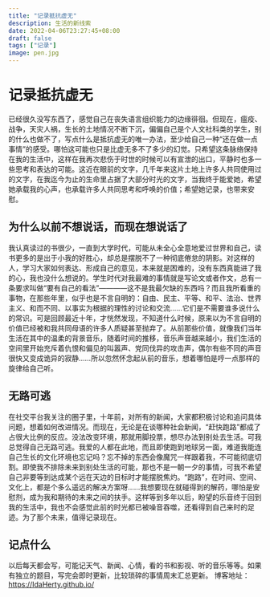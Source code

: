```yaml
---
title: "记录抵抗虚无"
description: 生活的新线索
date: 2022-04-06T23:27:45+08:00
draft: false
tags: ["记录"]
image: pen.jpg
---
```

# 记录抵抗虚无

已经很久没写东西了，感觉自己在丧失语言组织能力的边缘徘徊。但现在，瘟疫、战争，天灾人祸，生长的土地情况不断下沉，偏偏自己是个人文社科类的学生，别的什么也做不了，写点什么是抵抗虚无的唯一办法，至少给自己一种“还在做一点事情”的感受。哪怕这可能也只是比虚无多不了多少的幻觉。只希望这条脉络保持在我的生活中，这样在我再次悲伤于时世的时候可以有宣泄的出口，平静时也多一些思考和表达的可能。这近在眼前的文字，几千年来这片土地上许多人共同使用过的文字，在我迄今为止的生命里占据了大部分时光的文字，当我终于能爱她，希望她承载我的心声，也承载许多人共同思考和呼唤的价值；希望她记录，也带来安慰。

## 为什么以前不想说话，而现在想说话了

我认真读过的书很少，一直到大学时代，可能从未全心全意地爱过世界和自己，读书更多的是出于小我的好胜心，却总是摆脱不了一种彻底倦怠的阴影。对这样的人，学习大家如何表达、形成自己的意见，本来就是困难的，没有东西真能进了我的心，我也没什么想说的。学生时代对我最难的事情就是写论文或者作文，总有一条要求叫做“要有自己的看法”————这不是我最欠缺的东西吗？而且我所看重的事物，在那些年里，似乎也是不言自明的：自由、民主、平等、和平、法治、世界主义、和而不同、以事实为根据的理性的讨论和交流……它们是不需要谁多说什么的常识。可是回顾最近十年，才恍然发现，不知道什么时候，原来以为不言自明的价值已经被和我共同母语的许多人质疑甚至抛弃了。从前那些价值，就像我们当年生活在其中的温柔的背景音乐，随着时间的推移，音乐声音越来越小，我们生活的空间里开始充斥着仇恨和偏见的叫嚣声、党同伐异的攻击声，偶尔有些不同的声音很快又变成诡异的寂静……所以忽然怀念起从前的音乐，想着哪怕是哼一点那样的旋律给自己听。

## 无路可逃

在社交平台我关注的圈子里，十年前，对所有的新闻，大家都积极讨论和追问具体问题，想着如何改进情况。而现在，无论是在谈哪种社会新闻，“赶快跑路”都成了占很大比例的反应。没法改变环境，那就用脚投票，想尽办法到别处去生活。可我总觉得自己无路可逃。我爱的人都在此地，而且即使跑到地球另一面，难道我能连自己生长的文化环境也忘记吗？忘不掉的东西会像魔咒一样跟着我，不可能彻底切割。即使我不排除未来到别处生活的可能，那也不是一朝一夕的事情，可我不希望自己非要等到达成某个远在天边的目标时才能摆脱焦灼。“跑路”，在时间、空间、文化上，都是个多么遥远的解决方案呀……我想要现在就碰得到的解药，哪怕是安慰剂，成为我和期待的未来之间的扶手。这样等到多年以后，盼望的乐音终于回到我的生活中，我也不会感觉此前的时光都已被噪音吞噬，还看得到自己来时的足迹。为了那个未来，值得记录现在。

## 记点什么

以后每天都会写，可能记天气、新闻、心情，看的书和影视、听的音乐等等。如果有独立的题目，写完会即时更新，比较琐碎的事情周末汇总更新。
博客地址： https://IdaHerty.github.io/
